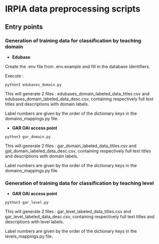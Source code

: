# IRPIA data preprocessing scripts 

## Entry points

### Generation of training data for classification by teaching domain

- **Edubase**

Create the .env file from .env.example and fill in the database identifiers.

Execute :

```shell
python3 edubases_domain.py
```
This will generate 2 files : edubases_domain_labeled_data_titles.csv and edubases_domain_labeled_data_desc.csv, containing respectively full text titles and descriptions with domain labels. 

Label numbers are given by the order of the dictionary keys in the domains_mappings.py file.

- **GAR OAI access point**

```shell
python3 gar_domain.py
```

This will generate 2 files : gar_domain_labeled_data_titles.csv and gat_domain_labeled_data_desc.csv, containing respectively full text titles and descriptions with domain labels.

Label numbers are given by the order of the dictionary keys in the domains_mappings.py file.
### Generation of training data for classification by teaching level

- **GAR OAI access point**

```shell
python3 gar_level.py
```

This will generate 2 files : gar_level_labeled_data_titles.csv and gar_level_labeled_data_desc.csv, containing respectively full text titles and descriptions with level labels. 

Label numbers are given by the order of the dictionary keys in the levels_mappings.py file.

